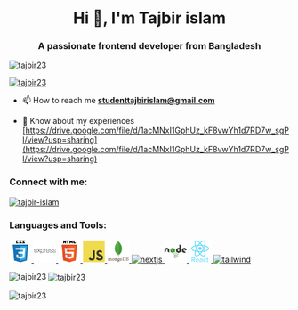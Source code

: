 <h1 align="center">Hi 👋, I'm Tajbir islam</h1>
<h3 align="center">A passionate frontend developer from Bangladesh</h3>

<p align="left"> <img src="https://komarev.com/ghpvc/?username=tajbir23&label=Profile%20views&color=0e75b6&style=flat" alt="tajbir23" /> </p>

<p align="left"> <a href="https://github.com/ryo-ma/github-profile-trophy"><img src="https://github-profile-trophy.vercel.app/?username=tajbir23" alt="tajbir23" /></a> </p>

- 📫 How to reach me **studenttajbirislam@gmail.com**

- 📄 Know about my experiences [https://drive.google.com/file/d/1acMNxI1GphUz_kF8vwYh1d7RD7w_sgPl/view?usp=sharing](https://drive.google.com/file/d/1acMNxI1GphUz_kF8vwYh1d7RD7w_sgPl/view?usp=sharing)

<h3 align="left">Connect with me:</h3>
<p align="left">
<a href="https://linkedin.com/in/tajbir-islam" target="blank"><img align="center" src="https://raw.githubusercontent.com/rahuldkjain/github-profile-readme-generator/master/src/images/icons/Social/linked-in-alt.svg" alt="tajbir-islam" height="30" width="40" /></a>
</p>

<h3 align="left">Languages and Tools:</h3>
<p align="left"> <a href="https://www.w3schools.com/css/" target="_blank" rel="noreferrer"> <img src="https://raw.githubusercontent.com/devicons/devicon/master/icons/css3/css3-original-wordmark.svg" alt="css3" width="40" height="40"/> </a> <a href="https://expressjs.com" target="_blank" rel="noreferrer"> <img src="https://raw.githubusercontent.com/devicons/devicon/master/icons/express/express-original-wordmark.svg" alt="express" width="40" height="40"/> </a> <a href="https://www.w3.org/html/" target="_blank" rel="noreferrer"> <img src="https://raw.githubusercontent.com/devicons/devicon/master/icons/html5/html5-original-wordmark.svg" alt="html5" width="40" height="40"/> </a> <a href="https://developer.mozilla.org/en-US/docs/Web/JavaScript" target="_blank" rel="noreferrer"> <img src="https://raw.githubusercontent.com/devicons/devicon/master/icons/javascript/javascript-original.svg" alt="javascript" width="40" height="40"/> </a> <a href="https://www.mongodb.com/" target="_blank" rel="noreferrer"> <img src="https://raw.githubusercontent.com/devicons/devicon/master/icons/mongodb/mongodb-original-wordmark.svg" alt="mongodb" width="40" height="40"/> </a> <a href="https://nextjs.org/" target="_blank" rel="noreferrer"> <img src="https://cdn.worldvectorlogo.com/logos/nextjs-2.svg" alt="nextjs" width="40" height="40"/> </a> <a href="https://nodejs.org" target="_blank" rel="noreferrer"> <img src="https://raw.githubusercontent.com/devicons/devicon/master/icons/nodejs/nodejs-original-wordmark.svg" alt="nodejs" width="40" height="40"/> </a> <a href="https://reactjs.org/" target="_blank" rel="noreferrer"> <img src="https://raw.githubusercontent.com/devicons/devicon/master/icons/react/react-original-wordmark.svg" alt="react" width="40" height="40"/> </a> <a href="https://tailwindcss.com/" target="_blank" rel="noreferrer"> <img src="https://www.vectorlogo.zone/logos/tailwindcss/tailwindcss-icon.svg" alt="tailwind" width="40" height="40"/> </a> </p>

<p><img align="left" src="https://github-readme-stats.vercel.app/api/top-langs?username=tajbir23&show_icons=true&locale=en&layout=compact" alt="tajbir23" /></p>

<p>&nbsp;<img align="center" src="https://github-readme-stats.vercel.app/api?username=tajbir23&show_icons=true&locale=en" alt="tajbir23" /></p>

<p><img align="center" src="https://github-readme-streak-stats.herokuapp.com/?user=tajbir23&" alt="tajbir23" /></p>
